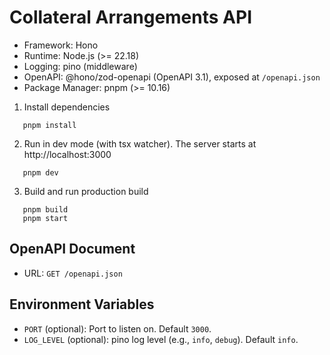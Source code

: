 # Collateral Arrangements API

- Framework: Hono
- Runtime: Node.js (>= 22.18)
- Logging: pino (middleware)
- OpenAPI: @hono/zod-openapi (OpenAPI 3.1), exposed at `/openapi.json`
- Package Manager: pnpm (>= 10.16)

1. Install dependencies

```shell
   pnpm install
```

2. Run in dev mode (with tsx watcher). The server starts at http://localhost:3000

```shell
   pnpm dev
```

3. Build and run production build

```shell
   pnpm build
   pnpm start
```

## OpenAPI Document

- URL: `GET /openapi.json`

## Environment Variables

- `PORT` (optional): Port to listen on. Default `3000`.
- `LOG_LEVEL` (optional): pino log level (e.g., `info`, `debug`). Default `info`.
